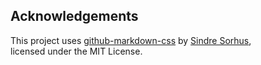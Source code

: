 ## Acknowledgements
This project uses [github-markdown-css](https://github.com/sindresorhus/github-markdown-css) by [Sindre Sorhus](https://github.com/sindresorhus),  
licensed under the MIT License.
